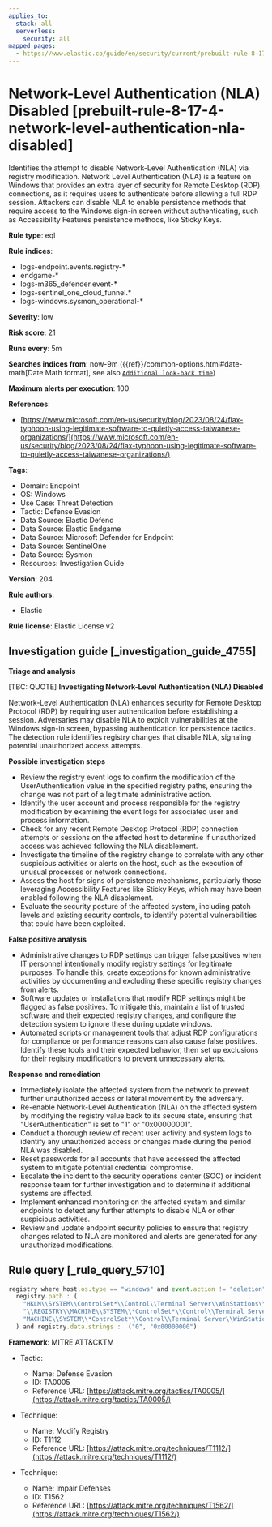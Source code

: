 ```yaml
---
applies_to:
  stack: all
  serverless:
    security: all
mapped_pages:
  - https://www.elastic.co/guide/en/security/current/prebuilt-rule-8-17-4-network-level-authentication-nla-disabled.html
---
```


# Network-Level Authentication (NLA) Disabled [prebuilt-rule-8-17-4-network-level-authentication-nla-disabled]

Identifies the attempt to disable Network-Level Authentication (NLA) via registry modification. Network Level Authentication (NLA) is a feature on Windows that provides an extra layer of security for Remote Desktop (RDP) connections, as it requires users to authenticate before allowing a full RDP session. Attackers can disable NLA to enable persistence methods that require access to the Windows sign-in screen without authenticating, such as Accessibility Features persistence methods, like Sticky Keys.

**Rule type**: eql

**Rule indices**:

* logs-endpoint.events.registry-*
* endgame-*
* logs-m365_defender.event-*
* logs-sentinel_one_cloud_funnel.*
* logs-windows.sysmon_operational-*

**Severity**: low

**Risk score**: 21

**Runs every**: 5m

**Searches indices from**: now-9m ({{ref}}/common-options.html#date-math[Date Math format], see also [`Additional look-back time`](docs-content://solutions/security/detect-and-alert/create-detection-rule.md#rule-schedule))

**Maximum alerts per execution**: 100

**References**:

* [https://www.microsoft.com/en-us/security/blog/2023/08/24/flax-typhoon-using-legitimate-software-to-quietly-access-taiwanese-organizations/](https://www.microsoft.com/en-us/security/blog/2023/08/24/flax-typhoon-using-legitimate-software-to-quietly-access-taiwanese-organizations/)

**Tags**:

* Domain: Endpoint
* OS: Windows
* Use Case: Threat Detection
* Tactic: Defense Evasion
* Data Source: Elastic Defend
* Data Source: Elastic Endgame
* Data Source: Microsoft Defender for Endpoint
* Data Source: SentinelOne
* Data Source: Sysmon
* Resources: Investigation Guide

**Version**: 204

**Rule authors**:

* Elastic

**Rule license**: Elastic License v2

## Investigation guide [_investigation_guide_4755]

**Triage and analysis**

[TBC: QUOTE]
**Investigating Network-Level Authentication (NLA) Disabled**

Network-Level Authentication (NLA) enhances security for Remote Desktop Protocol (RDP) by requiring user authentication before establishing a session. Adversaries may disable NLA to exploit vulnerabilities at the Windows sign-in screen, bypassing authentication for persistence tactics. The detection rule identifies registry changes that disable NLA, signaling potential unauthorized access attempts.

**Possible investigation steps**

* Review the registry event logs to confirm the modification of the UserAuthentication value in the specified registry paths, ensuring the change was not part of a legitimate administrative action.
* Identify the user account and process responsible for the registry modification by examining the event logs for associated user and process information.
* Check for any recent Remote Desktop Protocol (RDP) connection attempts or sessions on the affected host to determine if unauthorized access was achieved following the NLA disablement.
* Investigate the timeline of the registry change to correlate with any other suspicious activities or alerts on the host, such as the execution of unusual processes or network connections.
* Assess the host for signs of persistence mechanisms, particularly those leveraging Accessibility Features like Sticky Keys, which may have been enabled following the NLA disablement.
* Evaluate the security posture of the affected system, including patch levels and existing security controls, to identify potential vulnerabilities that could have been exploited.

**False positive analysis**

* Administrative changes to RDP settings can trigger false positives when IT personnel intentionally modify registry settings for legitimate purposes. To handle this, create exceptions for known administrative activities by documenting and excluding these specific registry changes from alerts.
* Software updates or installations that modify RDP settings might be flagged as false positives. To mitigate this, maintain a list of trusted software and their expected registry changes, and configure the detection system to ignore these during update windows.
* Automated scripts or management tools that adjust RDP configurations for compliance or performance reasons can also cause false positives. Identify these tools and their expected behavior, then set up exclusions for their registry modifications to prevent unnecessary alerts.

**Response and remediation**

* Immediately isolate the affected system from the network to prevent further unauthorized access or lateral movement by the adversary.
* Re-enable Network-Level Authentication (NLA) on the affected system by modifying the registry value back to its secure state, ensuring that "UserAuthentication" is set to "1" or "0x00000001".
* Conduct a thorough review of recent user activity and system logs to identify any unauthorized access or changes made during the period NLA was disabled.
* Reset passwords for all accounts that have accessed the affected system to mitigate potential credential compromise.
* Escalate the incident to the security operations center (SOC) or incident response team for further investigation and to determine if additional systems are affected.
* Implement enhanced monitoring on the affected system and similar endpoints to detect any further attempts to disable NLA or other suspicious activities.
* Review and update endpoint security policies to ensure that registry changes related to NLA are monitored and alerts are generated for any unauthorized modifications.


## Rule query [_rule_query_5710]

```js
registry where host.os.type == "windows" and event.action != "deletion" and registry.value : "UserAuthentication" and
  registry.path : (
    "HKLM\\SYSTEM\\ControlSet*\\Control\\Terminal Server\\WinStations\\RDP-Tcp\\UserAuthentication",
    "\\REGISTRY\\MACHINE\\SYSTEM\\*ControlSet*\\Control\\Terminal Server\\WinStations\\RDP-Tcp\\UserAuthentication",
    "MACHINE\\SYSTEM\\*ControlSet*\\Control\\Terminal Server\\WinStations\\RDP-Tcp\\UserAuthentication"
  ) and registry.data.strings :  ("0", "0x00000000")
```

**Framework**: MITRE ATT&CKTM

* Tactic:

    * Name: Defense Evasion
    * ID: TA0005
    * Reference URL: [https://attack.mitre.org/tactics/TA0005/](https://attack.mitre.org/tactics/TA0005/)

* Technique:

    * Name: Modify Registry
    * ID: T1112
    * Reference URL: [https://attack.mitre.org/techniques/T1112/](https://attack.mitre.org/techniques/T1112/)

* Technique:

    * Name: Impair Defenses
    * ID: T1562
    * Reference URL: [https://attack.mitre.org/techniques/T1562/](https://attack.mitre.org/techniques/T1562/)



